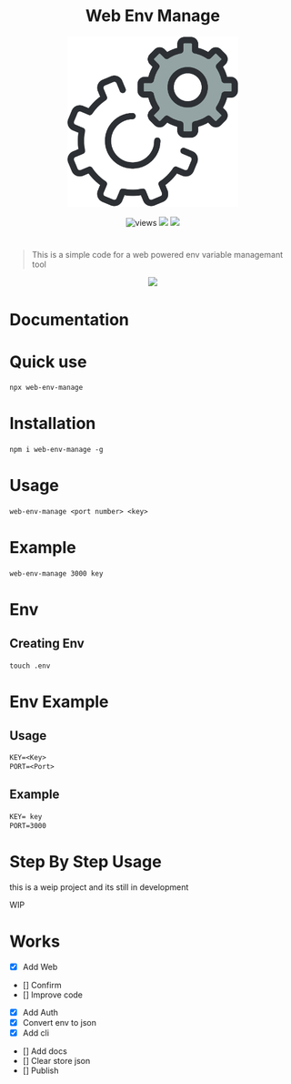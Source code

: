 <h1 align=center>Web Env Manage</h1>
<p align=center>
<img src="./public/assets/icon.svg" width=300 alt=views>
</p>

<p align=center>
<img src="https://img.shields.io/github/license/alestor123/WEB-ENV" alt=views >
<a href="https://github.com/alestor123/WEB-ENV/issues">
<img src="https://img.shields.io/github/issues-raw/alestor123/WEB-ENV"></a>
<a href="https://www.npmjs.com/package/web-env-manage"><img src="https://img.shields.io/npm/v/web-env-manage"></a>
</p>

# 
> This is a simple code for a web powered env variable managemant tool
<p align=center>
<a href="https://npmjs.org/package/web-env-manage">
<img src="https://nodei.co/npm/web-env-manage.png"></a>
</p>

# Documentation

# Quick use

``npx web-env-manage``

# Installation

``npm i web-env-manage -g ``

# Usage

``web-env-manage <port number> <key>``

# Example
``web-env-manage 3000 key ``

# Env

## Creating Env
``touch .env``

# Env Example

## Usage
```
KEY=<Key>
PORT=<Port>
```
## Example


```
KEY= key
PORT=3000
```
# Step By Step Usage
this is a weip project and its still in development 

WIP




# Works

- [x] Add Web
- [] Confirm 
- [] Improve code
- [x] Add Auth 
- [x] Convert env to json
- [x] Add cli 
- [] Add docs
- [] Clear store json
- [] Publish 